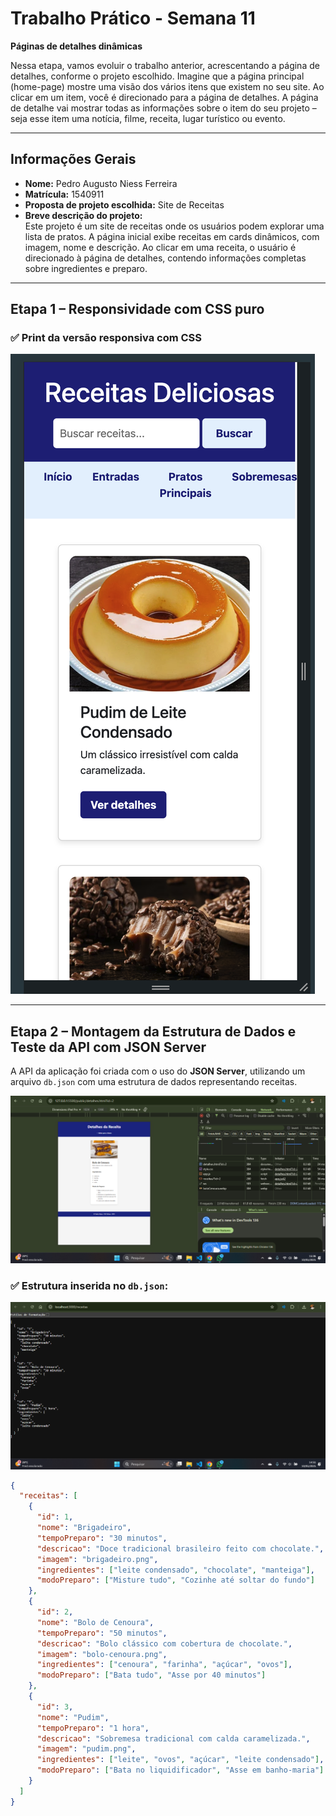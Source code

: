 # Trabalho Prático - Semana 11 

**Páginas de detalhes dinâmicas**

Nessa etapa, vamos evoluir o trabalho anterior, acrescentando a página de detalhes, conforme o projeto escolhido. Imagine que a página principal (home-page) mostre uma visão dos vários itens que existem no seu site. Ao clicar em um item, você é direcionado para a página de detalhes. A página de detalhe vai mostrar todas as informações sobre o item do seu projeto – seja esse item uma notícia, filme, receita, lugar turístico ou evento.

---

## Informações Gerais

- **Nome:** Pedro Augusto Niess Ferreira  
- **Matrícula:** 1540911  
- **Proposta de projeto escolhida:** Site de Receitas  
- **Breve descrição do projeto:**  
  Este projeto é um site de receitas onde os usuários podem explorar uma lista de pratos. A página inicial exibe receitas em cards dinâmicos, com imagem, nome e descrição. Ao clicar em uma receita, o usuário é direcionado à página de detalhes, contendo informações completas sobre ingredientes e preparo.

---

## Etapa 1 – Responsividade com CSS puro

### ✅ Print da versão responsiva com CSS

![Print da versão responsiva](./public/CapturadeTela.png)

---

## Etapa 2 – Montagem da Estrutura de Dados e Teste da API com JSON Server

A API da aplicação foi criada com o uso do **JSON Server**, utilizando um arquivo `db.json` com uma estrutura de dados representando receitas.

![Print da área NETWORK](./public/insp.png)

### ✅ Estrutura inserida no `db.json`:

![Print do retorno da API](./public/APIreturn.png)

```json
{
  "receitas": [
    {
      "id": 1,
      "nome": "Brigadeiro",
      "tempoPreparo": "30 minutos",
      "descricao": "Doce tradicional brasileiro feito com chocolate.",
      "imagem": "brigadeiro.png",
      "ingredientes": ["leite condensado", "chocolate", "manteiga"],
      "modoPreparo": ["Misture tudo", "Cozinhe até soltar do fundo"]
    },
    {
      "id": 2,
      "nome": "Bolo de Cenoura",
      "tempoPreparo": "50 minutos",
      "descricao": "Bolo clássico com cobertura de chocolate.",
      "imagem": "bolo-cenoura.png",
      "ingredientes": ["cenoura", "farinha", "açúcar", "ovos"],
      "modoPreparo": ["Bata tudo", "Asse por 40 minutos"]
    },
    {
      "id": 3,
      "nome": "Pudim",
      "tempoPreparo": "1 hora",
      "descricao": "Sobremesa tradicional com calda caramelizada.",
      "imagem": "pudim.png",
      "ingredientes": ["leite", "ovos", "açúcar", "leite condensado"],
      "modoPreparo": ["Bata no liquidificador", "Asse em banho-maria"]
    }
  ]
}
